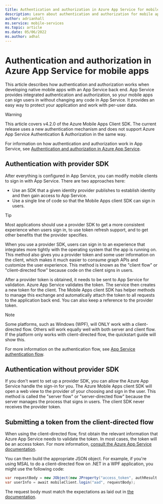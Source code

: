 ```yaml
---
title: Authentication and authorization in Azure App Service for mobile apps
description: Learn about authentication and authorization for mobile apps with Azure App Service.
author: adrianhall
ms.service: mobile-services
ms.topic: article
ms.date: 05/06/2022
ms.author: adhal
---
```


# Authentication and authorization in Azure App Service for mobile apps

This article describes how authentication and authorization works when developing native mobile apps with an App Service back end. App Service provides integrated authentication and authorization, so your mobile apps can sign users in without changing any code in App Service. It provides an easy way to protect your application and work with per-user data.

> [!WARNING]
> This article covers v4.2.0 of the Azure Mobile Apps Client SDK.  The current release uses a new authentication mechanism and does not support Azure App Service Authentication & Authorization in the same way.

For information on how authentication and authorization work in App Service, see [Authentication and authorization in Azure App Service](/azure/app-service/overview-authentication-authorization).

## Authentication with provider SDK

After everything is configured in App Service, you can modify mobile clients to sign in with App Service. There are two approaches here:

* Use an SDK that a given identity provider publishes to establish identity and then gain access to App Service.
* Use a single line of code so that the Mobile Apps client SDK can sign in users.

> [!TIP]
> Most applications should use a provider SDK to get a more consistent experience when users sign in, to use token refresh support, and to get other benefits that the provider specifies.

When you use a provider SDK, users can sign in to an experience that integrates more tightly with the operating system that the app is running on. This method also gives you a provider token and some user information on the client, which makes it much easier to consume graph APIs and customize the user experience. This method is known as the "client flow" or "client-directed flow" because code on the client signs in users.

After a provider token is obtained, it needs to be sent to App Service for validation. Azure App Service validates the token. The service then creates a new token for the client. The Mobile Apps client SDK has helper methods to manage this exchange and automatically attach the token to all requests to the application back end. You can also keep a reference to the provider token.

> [!NOTE]
> Some platforms, such as Windows (WPF), will ONLY work with a client-directed flow.  Others will work equally well with both server and client flow.  If the platform only works with client-directed flow, the quickstart guide will show this.

For more information on the authentication flow, see [App Service authentication flow](/azure/app-service/overview-authentication-authorization#authentication-flow).

## Authentication without provider SDK

If you don't want to set up a provider SDK, you can allow the Azure App Service handle the sign-in for you. The Azure Mobile Apps client SDK will open a web view to the provider of your choosing and sign in the user. This method is called the "server flow" or "server-directed flow" because the server manages the process that signs in users. The client SDK never receives the provider token.

## Submitting a token from the client-directed flow

When using the client-directed flow, first obtain the relevant information that Azure App Service needs to validate the token.  In most cases, the token will be an access token.  For more information, [consult the Azure App Service documentation](/azure/app-service/app-service-authentication-how-to#validate-tokens-from-providers).

You can then build the appropriate JSON object.  For example, if you're using MSAL to do a client-directed flow on .NET in a WPF application, you might use the following code:

``` csharp
var requestBody = new JObject(new JProperty("access_token", authResult.AccessToken));
var userInfo = await mobileClient.login("aad", requestBody);
```

The request body must match the expectations as laid out in [the documentation](/azure/app-service/app-service-authentication-how-to#validate-tokens-from-providers).
